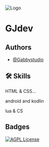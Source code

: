 
![Logo](https://dev-gabriel-jones.pantheonsite.io/wp-content/uploads/2024/03/cropped-Progetto-senza-titolo_20240326_101832_0000-180x180.png)


# GJdev



## Authors

- [@Gabbystudio](https://www.github.com/gabbystudios)


## 🛠 Skills
HTML & CSS...

android and kodlin

lua & CS


## Badges
[![AGPL License](https://img.shields.io/badge/license-AGPL-blue.svg)](http://www.gnu.org/licenses/agpl-3.0)